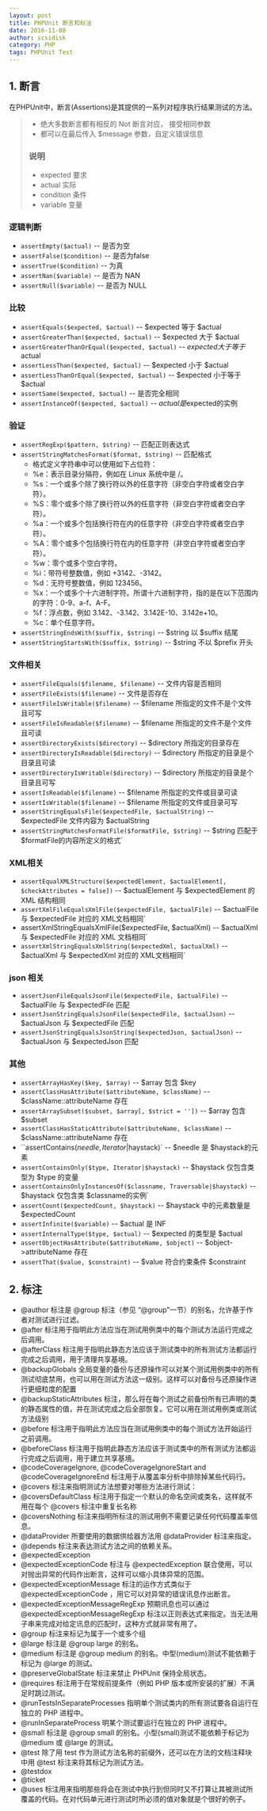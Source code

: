 ```yaml
---
layout: post
title: PHPUnit 断言和标注
date: 2016-11-08
author: scsidisk
category: PHP
tags: PHPUnit Test
---
```


## 1. 断言

在PHPUnit中，断言(Assertions)是其提供的一系列对程序执行结果测试的方法。

> - 绝大多数断言都有相反的 Not  断言对应， 接受相同参数
> - 都可以在最后传入 $message 参数，自定义错误信息
>
> ### 说明
> - expected 要求
> - actual 实际
> - condition 条件
> - variable 变量

### 逻辑判断

- `assertEmpty($actual)` -- 是否为空
- `assertFalse($condition)` -- 是否为false
- `assertTrue($condition)` -- 为真
- `assertNan($variable)` -- 是否为 NAN
- `assertNull($variable)` -- 是否为 NULL

### 比较

- `assertEquals($expected, $actual)` -- $expected 等于 $actual
- `assertGreaterThan($expected, $actual)` -- $expected 大于 $actual
- `assertGreaterThanOrEqual($expected, $actual)` -- $expected大于等于$actual
- `assertLessThan($expected, $actual)` -- $expected 小于 $actual
- `assertLessThanOrEqual($expected, $actual)` -- $expected 小于等于 $actual
- `assertSame($expected, $actual)` -- 是否完全相同
- `assertInstanceOf($expected, $actual)` -- $actual是$expected的实例

### 验证

- `assertRegExp($pattern, $string)` -- 匹配正则表达式
- `assertStringMatchesFormat($format, $string)` -- 匹配格式
    - 格式定义字符串中可以使用如下占位符：
    - %e：表示目录分隔符，例如在 Linux 系统中是 /。
    - %s：一个或多个除了换行符以外的任意字符（非空白字符或者空白字符）。
    - %S：零个或多个除了换行符以外的任意字符（非空白字符或者空白字符）。
    - %a：一个或多个包括换行符在内的任意字符（非空白字符或者空白字符）。
    - %A：零个或多个包括换行符在内的任意字符（非空白字符或者空白字符）。
    - %w：零个或多个空白字符。
    - %i：带符号整数值，例如 +3142、-3142。
    - %d：无符号整数值，例如 123456。
    - %x：一个或多个十六进制字符。所谓十六进制字符，指的是在以下范围内的字符：0-9、a-f、A-F。
    - %f：浮点数，例如 3.142、-3.142、3.142E-10、3.142e+10。
    - %c：单个任意字符。
- `assertStringEndsWith($suffix, $string)` -- $string 以 $suffix 结尾
- `assertStringStartsWith($suffix, $string)` -- $string 不以 $prefix 开头

### 文件相关

- `assertFileEquals($filename, $filename)` -- 文件内容是否相同
- `assertFileExists($filename)` -- 文件是否存在
- `assertFileIsWritable($filename)` -- $filename 所指定的文件不是个文件且可写
- `assertFileIsReadable($filename)` -- $filename 所指定的文件不是个文件且可读
- `assertDirectoryExists($directory)` -- $directory 所指定的目录存在
- `assertDirectoryIsReadable($directory)` -- $directory 所指定的目录是个目录且可读
- `assertDirectoryIsWritable($directory)` -- $directory 所指定的目录是个目录且可写
- `assertIsReadable($filename)` -- $filename 所指定的文件或目录可读
- `assertIsWritable($filename)` -- $filename 所指定的文件或目录可写
- `assertStringEqualsFile($expectedFile, $actualString)` -- $expectedFile 文件内容为 $actualString
- `assertStringMatchesFormatFile($formatFile, $string)` -- $string 匹配于 $formatFile的内容所定义的格式`

### XML相关

- `assertEqualXMLStructure($expectedElement, $actualElement[, $checkAttributes = false])` -- $actualElement 与 $expectedElement 的 XML 结构相同
- `assertXmlFileEqualsXmlFile($expectedFile, $actualFile)` -- $actualFile 与 $expectedFile 对应的 XML文档相同`
- assertXmlStringEqualsXmlFile($expectedFile, $actualXml) --
$actualXml 与 $expectedFile 对应的 XML 文档相同`
- `assertXmlStringEqualsXmlString($expectedXml, $actualXml)` -- $actualXml 与 $expectedXml 对应的 XML文档相同`

### json 相关

- `assertJsonFileEqualsJsonFile($expectedFile, $actualFile)` -- $actualFile 与 $expectedFile 匹配
- `assertJsonStringEqualsJsonFile($expectedFile, $actualJson)` -- $actualJson 与 $expectedFile 匹配
- `assertJsonStringEqualsJsonString($expectedJson, $actualJson)` -- $actualJson 与 $expectedJson 匹配

### 其他

- `assertArrayHasKey($key, $array)` -- $array 包含 $key
- `assertClassHasAttribute($attributeName, $className)` -- $className::attributeName 存在
- `assertArraySubset($subset, $array[, $strict = ''])` -- $array 包含 $subset
- `assertClassHasStaticAttribute($attributeName, $className)` -- $className::attributeName 存在
- ``assertContains($needle, Iterator|$haystack)` -- $needle 是 $haystack的元素
- `assertContainsOnly($type, Iterator|$haystack)` -- $haystack 仅包含类型为 $type 的变量
- `assertContainsOnlyInstancesOf($classname, Traversable|$haystack)` -- $haystack 仅包含类 $classname的实例`
- `assertCount($expectedCount, $haystack)` -- $haystack 中的元素数量是 $expectedCount
- `assertInfinite($variable)` -- $actual 是 INF
- `assertInternalType($type, $actual)` -- $expected 的类型是 $actual
- `assertObjectHasAttribute($attributeName, $object)` -- $object->attributeName 存在
- `assertThat($value, $constraint)` -- $value 符合约束条件 $constraint

## 2. 标注

- @author 标注是 @group 标注（参见 “@group”一节）的别名，允许基于作者对测试进行过滤。
- @after 标注用于指明此方法应当在测试用例类中的每个测试方法运行完成之后调用。
- @afterClass 标注用于指明此静态方法应该于测试类中的所有测试方法都运行完成之后调用，用于清理共享基境。
- @backupGlobals 全局变量的备份与还原操作可以对某个测试用例类中的所有测试彻底禁用，也可以用在测试方法这一级别。这样可以对备份与还原操作进行更细粒度的配置
- @backupStaticAttributes 标注，那么将在每个测试之前备份所有已声明的类的静态属性的值，并在测试完成之后全部恢复。它可以用在测试用例类或测试方法级别
- @before 标注用于指明此方法应当在测试用例类中的每个测试方法开始运行之前调用。
- @beforeClass 标注用于指明此静态方法应该于测试类中的所有测试方法都运行完成之后调用，用于建立共享基境。
- @codeCoverageIgnore, @codeCoverageIgnoreStart and @codeCoverageIgnoreEnd 标注用于从覆盖率分析中排除掉某些代码行。
- @covers 标注来指明测试方法想要对哪些方法进行测试：
- @coversDefaultClass 标注用于指定一个默认的命名空间或类名，这样就不用在每个 @covers 标注中重复长名称
- @coversNothing 标注来指明所标注的测试用例不需要记录任何代码覆盖率信息。
- @dataProvider 所要使用的数据供给器方法用 @dataProvider 标注来指定。
- @depends 标注来表达测试方法之间的依赖关系。
- @expectedException
- @expectedExceptionCode 标注与 @expectedException 联合使用，可以对抛出异常的代码作出断言，这样可以缩小具体异常的范围。
- @expectedExceptionMessage 标注的运作方式类似于 @expectedExceptionCode ，用它可以对异常的错误讯息作出断言。
- @expectedExceptionMessageRegExp 预期讯息也可以通过 @expectedExceptionMessageRegExp 标注以正则表达式来指定。当无法用子串来完成对给定讯息的匹配时，这种方式就非常有用了。
- @group 标注来标记为属于一个或多个组
- @large 标注是 @group large 的别名。
- @medium 标注是 @group medium 的别名。中型(medium)测试不能依赖于标记为 @large 的测试。
- @preserveGlobalState 标注来禁止 PHPUnit 保持全局状态。
- @requires 标注用于在常规前提条件（例如 PHP 版本或所安装的扩展）不满足时跳过测试。
- @runTestsInSeparateProcesses 指明单个测试类内的所有测试要各自运行在独立的 PHP 进程中。
- @runInSeparateProcess 明某个测试要运行在独立的 PHP 进程中。
- @small 标注是 @group small 的别名。小型(small)测试不能依赖于标记为 @medium 或 @large 的测试。
- @test 除了用 test 作为测试方法名称的前缀外，还可以在方法的文档注释块中用 @test 标注来将其标记为测试方法。
- @testdox
- @ticket
- @uses 标注用来指明那些将会在测试中执行到但同时又不打算让其被测试所覆盖的代码。在对代码单元进行测试时所必须的值对象就是个很好的例子。
